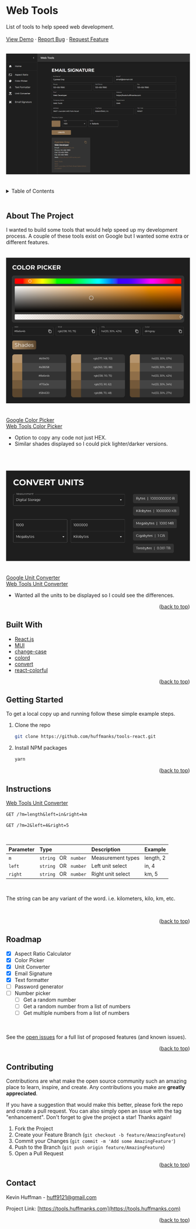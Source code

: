 <div id="top"></div>
<br />

<div>
    <h1>Web Tools</h1>
    <p>
        List of tools to help speed web development.
        <br />
        <br />
        <a href="https://tools.huffmanks.com">View Demo</a>
        ·
        <a href="https://github.com/huffmanks/tools-react/issues">Report Bug</a>
        ·
        <a href="https://github.com/huffmanks/tools-react/issues">Request Feature</a>
    </p>
    <br />
    <a href="https://tools.huffmanks.com">
        <img src="https://github.com/huffmanks/tools-react/blob/main/public/images/tools-preview.png" alt="example screenshot">
    </a>
</div>

<br />
<br />

<!-- TABLE OF CONTENTS -->
<details>
  <summary>Table of Contents</summary>
  <ol>
    <li><a href="#about-the-project">About The Project</a></li>
    <li><a href="#built-with">Built With</a></li>
    <li><a href="#getting-started">Getting Started</a></li>
    <li><a href="#instructions">Instructions</a></li>
    <li><a href="#roadmap">Roadmap</a></li>
    <li><a href="#contributing">Contributing</a></li>
    <li><a href="#contact">Contact</a></li>
  </ol>
</details>
<br />

<!-- ABOUT THE PROJECT -->

## About The Project

I wanted to build some tools that would help speed up my development process. A couple of these tools exist on Google but I wanted some extra or different features.
\
\
\
![Color Picker](https://github.com/huffmanks/tools-react/blob/main/public/images/color-picker-preview.png)
\
\
\
[Google Color Picker](https://www.google.com/search?q=color+picker)
\
[Web Tools Color Picker](https://tools.huffmanks.com/color-picker)

-   Option to copy any code not just HEX.
-   Similar shades displayed so I could pick lighter/darker versions.

\
\
\
![Unit Converter](https://github.com/huffmanks/tools-react/blob/main/public/images/unit-converter-preview.png)
\
\
\
[Google Unit Converter](https://www.google.com/search?q=unit+converter)
\
[Web Tools Unit Converter](https://tools.huffmanks.com/unit-converter)

-   Wanted all the units to be displayed so I could see the differences.

<p align="right">(<a href="#top">back to top</a>)</p>

<!-- BUILT WITH -->

## Built With

-   [React.js](https://reactjs.org/)
-   [MUI](https://mui.com/)
-   [change-case](https://www.npmjs.com/package/change-case)
-   [colord](https://www.npmjs.com/package/colord)
-   [convert](https://www.npmjs.com/package/convert)
-   [react-colorful](https://www.npmjs.com/package/react-colorful)

<p align="right">(<a href="#top">back to top</a>)</p>

<!-- GETTING STARTED -->

## Getting Started

To get a local copy up and running follow these simple example steps.

1. Clone the repo
    ```sh
    git clone https://github.com/huffmanks/tools-react.git
    ```
2. Install NPM packages
    ```sh
    yarn
    ```

<p align="right">(<a href="#top">back to top</a>)</p>

<!-- INSTRUCTIONS -->

## Instructions

[Web Tools Unit Converter](https://tools.huffmanks.com/unit-converter)

```http
GET /?m=length&left=in&right=km
```

```http
GET /?m=2&left=4&right=5
```

<br />

| Parameter | Type                               | Description       | Example   |
| :-------- | :--------------------------------- | :---------------- | :-------- |
| `m`       | `string` &nbsp; OR &nbsp; `number` | Measurement types | length, 2 |
| `left`    | `string` &nbsp; OR &nbsp; `number` | Left unit select  | in, 4     |
| `right`   | `string` &nbsp; OR &nbsp; `number` | Right unit select | km, 5     |

<br />

The string can be any variant of the word. i.e. kilometers, kilo, km, etc.

<br />

<p align="right">(<a href="#top">back to top</a>)</p>

<!-- ROADMAP -->

## Roadmap

-   [x] Aspect Ratio Calculator
-   [x] Color Picker
-   [x] Unit Converter
-   [x] Email Signature
-   [x] Text formatter
-   [ ] Password generator
-   [ ] Number picker
    -   [ ] Get a random number
    -   [ ] Get a random number from a list of numbers
    -   [ ] Get multiple numbers from a list of numbers

\
\
See the [open issues](https://github.com/huffmanks/tools-react/issues) for a full list of proposed features (and known issues).

<p align="right">(<a href="#top">back to top</a>)</p>

<!-- CONTRIBUTING -->

## Contributing

Contributions are what make the open source community such an amazing place to learn, inspire, and create. Any contributions you make are **greatly appreciated**.

If you have a suggestion that would make this better, please fork the repo and create a pull request. You can also simply open an issue with the tag "enhancement".
Don't forget to give the project a star! Thanks again!

1. Fork the Project
2. Create your Feature Branch (`git checkout -b feature/AmazingFeature`)
3. Commit your Changes (`git commit -m 'Add some AmazingFeature'`)
4. Push to the Branch (`git push origin feature/AmazingFeature`)
5. Open a Pull Request

<p align="right">(<a href="#top">back to top</a>)</p>

<!-- CONTACT -->

## Contact

Kevin Huffman - huff9121@gmail.com

Project Link: [https://tools.huffmanks.com](https://tools.huffmanks.com)

<p align="right">(<a href="#top">back to top</a>)</p>
